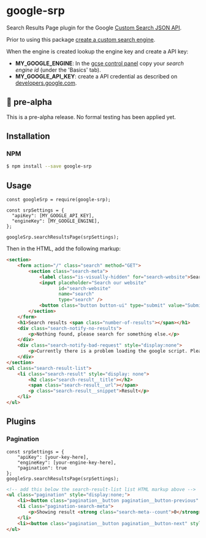 # google-srp 
Search Results Page plugin for the Google [Custom Search JSON API](https://developers.google.com/custom-search/v1/overview).

Prior to using this package [create a custom search engine](https://developers.google.com/custom-search/docs/tutorial/creatingcse).

When the engine is created lookup the engine key and create a API key:  
- **MY_GOOGLE_ENGINE**: In the [gcse control panel](https://cse.google.com/cse/all) copy your *search engine id* (under the 'Basics' tab).
- **MY_GOOGLE_API_KEY**: create a API credential as described on [developers.google.com](https://developers.google.com/custom-search/v1/introduction).

## :construction: pre-alpha

This is a pre-alpha release. No formal testing has been applied yet.

## Installation

### NPM

```bash
$ npm install --save google-srp
```

## Usage

```node
const googleSrp = require(google-srp);

const srpSettings = {
  "apiKey": [MY_GOOGLE_API_KEY],
  "engineKey": [MY_GOOGLE_ENGINE],
};

googleSrp.searchResultsPage(srpSettings);
```

Then in the HTML, add the following markup:

```html
<section>
    <form action="/" class="search" method="GET">
        <section class="search-meta">
            <label class="is-visually-hidden" for="search-website">Search our website</label>
            <input placeholder="Search our website"
                   id="search-website"
                   name="search"
                   type="search" />
            <button class="button button-ui" type="submit" value="Submit">Search</button>
        </section>
    </form>
    <h1>Search results <span class="number-of-results"></span></h1>
    <div class="search-notify-no-results">
        <p>Nothing found, please search for something else.</p>
    </div>
    <div class="search-notify-bad-request" style="display:none">
        <p>Currently there is a problem loading the google script. Please come back later.</p>
    </div>
</section>
<ul class="search-result-list">
    <li class="search-result" style="display: none">
        <h2 class="search-result__title"></h2>
        <span class="search-result__url"></span>
        <p class="search-result__snippet">Result</p>
    </li>
</ul>
```

## Plugins

### Pagination

```node
const srpSettings = {
    "apiKey": [your-key-here],
    "engineKey": [your-engine-key-here],
    "pagination": true
};
googleSrp.searchResultsPage(srpSettings);
```

```html
<!-- add this below the search-result-list list HTML markup above -->
<ul class="pagination" style="display:none;">
    <li><button class="pagination__button pagination__button-previous" style="display:none;">&laquo; Previous page</button></li>
    <li class="pagination-search-meta">
        <p>Showing result <strong class="search-meta--count">0</strong> to <strong class="search-meta--total">0</strong></p>
    </li>
    <li><button class="pagination__button pagination__button-next" style="display:none;">Next page &raquo;</button></li>
</ul>
```

